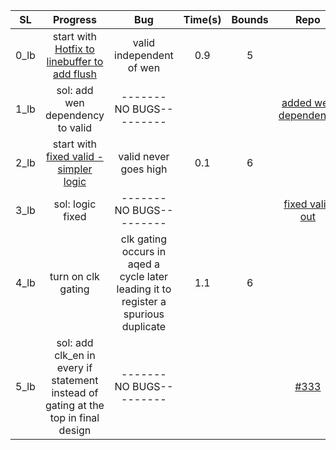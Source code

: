 | **SL** | **Progress** | **Bug** | **Time(s)** | **Bounds** | **Repo** |
|:----:|:----------------------------------------------------------------------------------:|:-----------------------------------------------------------------------------------:|:-------:|:------:|:--------------------:|
| 0_lb | start with [Hotfix to linebuffer to add flush](https://github.com/StanfordAHA/garnet/commit/26b5452a0bb9e41553996d766cbc35343cceb74f#diff-56b8645ef137aac84edd3bbce6ccac71) | valid independent of wen | 0.9 | 5 |  |
| 1_lb | sol: add wen dependency to valid | -------NO BUGS--------- |  |  | [added wen dependency](https://docs.google.com/spreadsheets/d/13s5wKLO-cQO9BhaLndG6hNC6VCy7N5LbcqcXkMr9K24/edit#gid=1845400852&range=F38) |
| 2_lb | start with [fixed valid - simpler logic](https://docs.google.com/spreadsheets/d/13s5wKLO-cQO9BhaLndG6hNC6VCy7N5LbcqcXkMr9K24/edit#gid=1845400852&range=B39) | valid never goes high | 0.1 | 6 |  |
| 3_lb | sol: logic fixed | -------NO BUGS--------- |  |  | [fixed valid out](https://docs.google.com/spreadsheets/d/13s5wKLO-cQO9BhaLndG6hNC6VCy7N5LbcqcXkMr9K24/edit#gid=1845400852&range=F40) |
| 4_lb | turn on clk gating | clk gating occurs in aqed a cycle later leading it to register a spurious duplicate | 1.1 | 6 |  |
| 5_lb | sol: add clk\_en in every if statement instead of gating at the top in final design | -------NO BUGS--------- |  |  | [#333](https://docs.google.com/spreadsheets/d/13s5wKLO-cQO9BhaLndG6hNC6VCy7N5LbcqcXkMr9K24/edit#gid=1845400852&range=F42) |

